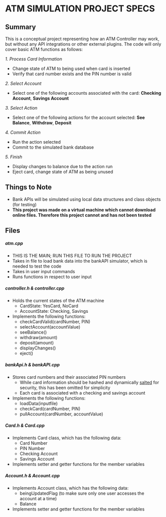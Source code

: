 # ATM SIMULATION PROJECT SPECS

## Summary

This is a conceptual project representing how an ATM Controller may work, but without any API integrations or other external plugins.
The code will only cover basic ATM functions as follows:

*1. Process Card Information*
  - Change state of ATM to being used when card is inserted
  - Verify that card number exists and the PIN number is valid
  
*2. Select Account*
  - Select one of the following accounts associated with the card: **Checking Account**, **Savings Account**
  
*3. Select Action*
  - Select one of the following actions for the account selected: **See Balance**, **Withdraw**, **Deposit**

*4. Commit Action*
  - Run the action selected
  - Commit to the simulated bank database
  
*5. Finish*
  - Display changes to balance due to the action run
  - Eject card, change state of ATM as being unused
  
## Things to Note

- Bank APIs will be simulated using local data structures and class objects (for testing)
- **This project was made on a virtual machine which cannot download online files. Therefore this project cannot and has not been tested**

## Files

##### atm.cpp
- THIS IS THE MAIN; RUN THIS FILE TO RUN THE PROJECT
- Takes in file to load bank data into the bankAPI simulator, which is needed to test the code
- Takes in user input commands
- Runs functions in respect to user input

##### controller.h & controller.cpp
- Holds the current states of the ATM machine
  - CardState: YesCard, NoCard
  - AccountState: Checking, Savings
- Implements the following functions:
  - checkCardValid(cardNumber, PIN)
  - selectAccount(accountValue)
  - seeBalance()
  - withdraw(amount)
  - deposit(amount)
  - displayChanges()
  - eject()

##### bankApi.h & bankAPI.cpp
- Stores card numbers and their associated PIN numbers
  - While card information should be hashed and dynamically [salted](https://en.wikipedia.org/wiki/Salt_(cryptography)) for security, this has been omitted for simplicity
  - Each card is associated with a checking and savings account
- Implements the following functions:
  - loadData(inputfile)
  - checkCard(cardNumber, PIN)
  - pullAccount(cardNumber, accountValue)
  
##### Card.h & Card.cpp
- Implements Card class, which has the following data:
  - Card Number
  - PIN Number
  - Checking Account
  - Savings Account
- Implements setter and getter functions for the member variables

##### Account.h & Account.cpp
- Implements Account class, which has the following data:
  - beingUpdatedFlag (to make sure only one user accesses the account at a time)
  - Balance
- Implements setter and getter functions for the member variables

